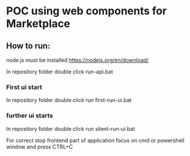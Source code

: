 # POC using web components for Marketplace

## How to run:

 node.js must be installed https://nodejs.org/en/download/

 In repository folder double click run-api.bat

### First ui start
 In repository folder double click run first-run-ui.bat
 
### further ui starts
 In repository folder double click run silent-run-ui.bat

 For correct stop frontend part of application focus on cmd or powershell window and press CTRL+C
